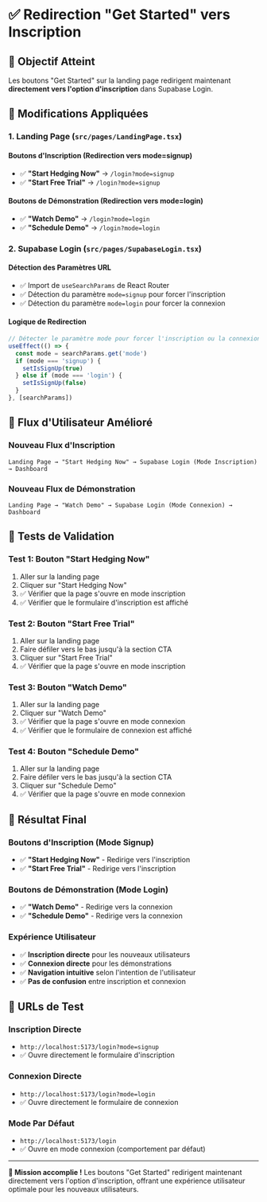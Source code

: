# ✅ Redirection "Get Started" vers Inscription

## 🎯 Objectif Atteint

Les boutons "Get Started" sur la landing page redirigent maintenant **directement vers l'option d'inscription** dans Supabase Login.

## 🔧 Modifications Appliquées

### **1. Landing Page (`src/pages/LandingPage.tsx`)**

#### **Boutons d'Inscription (Redirection vers mode=signup)**
- ✅ **"Start Hedging Now"** → `/login?mode=signup`
- ✅ **"Start Free Trial"** → `/login?mode=signup`

#### **Boutons de Démonstration (Redirection vers mode=login)**
- ✅ **"Watch Demo"** → `/login?mode=login`
- ✅ **"Schedule Demo"** → `/login?mode=login`

### **2. Supabase Login (`src/pages/SupabaseLogin.tsx`)**

#### **Détection des Paramètres URL**
- ✅ Import de `useSearchParams` de React Router
- ✅ Détection du paramètre `mode=signup` pour forcer l'inscription
- ✅ Détection du paramètre `mode=login` pour forcer la connexion

#### **Logique de Redirection**
```typescript
// Détecter le paramètre mode pour forcer l'inscription ou la connexion
useEffect(() => {
  const mode = searchParams.get('mode')
  if (mode === 'signup') {
    setIsSignUp(true)
  } else if (mode === 'login') {
    setIsSignUp(false)
  }
}, [searchParams])
```

## 🚀 Flux d'Utilisateur Amélioré

### **Nouveau Flux d'Inscription**
```
Landing Page → "Start Hedging Now" → Supabase Login (Mode Inscription) → Dashboard
```

### **Nouveau Flux de Démonstration**
```
Landing Page → "Watch Demo" → Supabase Login (Mode Connexion) → Dashboard
```

## 🧪 Tests de Validation

### **Test 1: Bouton "Start Hedging Now"**
1. Aller sur la landing page
2. Cliquer sur "Start Hedging Now"
3. ✅ Vérifier que la page s'ouvre en mode inscription
4. ✅ Vérifier que le formulaire d'inscription est affiché

### **Test 2: Bouton "Start Free Trial"**
1. Aller sur la landing page
2. Faire défiler vers le bas jusqu'à la section CTA
3. Cliquer sur "Start Free Trial"
4. ✅ Vérifier que la page s'ouvre en mode inscription

### **Test 3: Bouton "Watch Demo"**
1. Aller sur la landing page
2. Cliquer sur "Watch Demo"
3. ✅ Vérifier que la page s'ouvre en mode connexion
4. ✅ Vérifier que le formulaire de connexion est affiché

### **Test 4: Bouton "Schedule Demo"**
1. Aller sur la landing page
2. Faire défiler vers le bas jusqu'à la section CTA
3. Cliquer sur "Schedule Demo"
4. ✅ Vérifier que la page s'ouvre en mode connexion

## 🎊 Résultat Final

### **Boutons d'Inscription (Mode Signup)**
- ✅ **"Start Hedging Now"** - Redirige vers l'inscription
- ✅ **"Start Free Trial"** - Redirige vers l'inscription

### **Boutons de Démonstration (Mode Login)**
- ✅ **"Watch Demo"** - Redirige vers la connexion
- ✅ **"Schedule Demo"** - Redirige vers la connexion

### **Expérience Utilisateur**
- ✅ **Inscription directe** pour les nouveaux utilisateurs
- ✅ **Connexion directe** pour les démonstrations
- ✅ **Navigation intuitive** selon l'intention de l'utilisateur
- ✅ **Pas de confusion** entre inscription et connexion

## 🔗 URLs de Test

### **Inscription Directe**
- `http://localhost:5173/login?mode=signup`
- ✅ Ouvre directement le formulaire d'inscription

### **Connexion Directe**
- `http://localhost:5173/login?mode=login`
- ✅ Ouvre directement le formulaire de connexion

### **Mode Par Défaut**
- `http://localhost:5173/login`
- ✅ Ouvre en mode connexion (comportement par défaut)

---

**🎉 Mission accomplie !** Les boutons "Get Started" redirigent maintenant directement vers l'option d'inscription, offrant une expérience utilisateur optimale pour les nouveaux utilisateurs.
